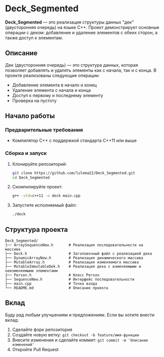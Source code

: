 # Deck_Segmented

**Deck_Segmented** — это реализация структуры данных "дек" (двусторонняя очередь) на языке C++. Проект демонстрирует основные операции с деком: добавление и удаление элементов с обеих сторон, а также доступ к элементам.

## Описание

Дек (двусторонняя очередь) — это структура данных, которая позволяет добавлять и удалять элементы как с начала, так и с конца. В проекте реализованы следующие операции:

- Добавление элемента в начало и конец
- Удаление элемента с начала и конца
- Доступ к первому и последнему элементу
- Проверка на пустоту

## Начало работы

### Предварительные требования

- Компилятор C++ с поддержкой стандарта C++11 или выше

### Сборка и запуск

1. Клонируйте репозиторий:

   ```bash
   git clone https://github.com/lulema22/Deck_Segmented.git
   cd Deck_Segmented
   ```

2. Скомпилируйте проект:

   ```bash
   g++ -std=c++11 -o deck main.cpp
   ```

3. Запустите исполняемый файл:

   ```bash
   ./deck
   ```

## Структура проекта

```
Deck_Segmented/
├── ArraySequenceNew.h       # Реализация последовательности на массиве
├── Deck.h                   # Заголовочный файл с реализацией дека
├── DynamicArrayNew.h        # Реализация динамического массива
├── MutableArray.h           # Реализация изменяемого массива
├── MutableImmutableDek.h    # Реализация дека с изменяемыми и неизменяемыми элементами
├── Person.h                 # Класс Person
├── SequenceNew.h            # Интерфейс последовательности
├── main.cpp                 # Точка входа
└── README.md                # Описание проекта
```

## Вклад

Буду рад любым улучшениям и предложениям. Если вы хотите внести вклад:

1. Сделайте форк репозитория
2. Создайте новую ветку: `git checkout -b feature/имя-функции`
3. Внесите изменения и сделайте коммит: `git commit -m 'Описание изменений'`
4. Откройте Pull Request


